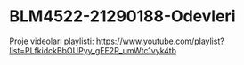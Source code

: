# BLM4522-21290188-Odevleri

Proje videoları playlisti: https://www.youtube.com/playlist?list=PLfkidckBbOUPyy_gEE2P_umWtc1vyk4tb 


